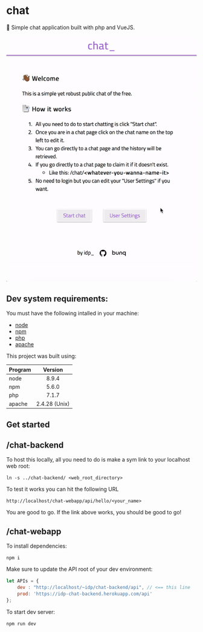 # chat
📧 Simple chat application built with php and VueJS.

![alt text](https://github.com/igorp1/chat/blob/master/chat_demo.gif?raw=true "<chat demo>")


## Dev system requirements:
You must have the following intalled in your machine:

- [node](https://nodejs.org/en/)
- [npm](https://www.npmjs.com/get-npm)
- [php](https://www.python.org/downloads/)
- [apache](https://httpd.apache.org/download.cgi)

This project was built using:

| Program       | Version       |
| ------------- |:-------------:|
| node          | 8.9.4         |
| npm           | 5.6.0         |
| php           | 7.1.7         |
| apache        | 2.4.28 (Unix) |


## Get started

## /chat-backend
To host this locally, all you need to do is make a sym link to your localhost web root:
```
ln -s ../chat-backend/ <web_root_directory>
``` 

To test it works you can hit the following URL
```
http://localhost/chat-webapp/api/hello/<your_name>
```

You are good to go. If the link above works, you should be good to go!


## /chat-webapp
To install dependencies:
```
npm i 
```

Make sure to update the API root of your dev environment:
```javascript
let APIs = {
    dev : "http://localhost/~idp/chat-backend/api", // <== this line
    prod: 'https://idp-chat-backend.herokuapp.com/api'
}; 
```


To start dev server:
```
npm run dev
```
